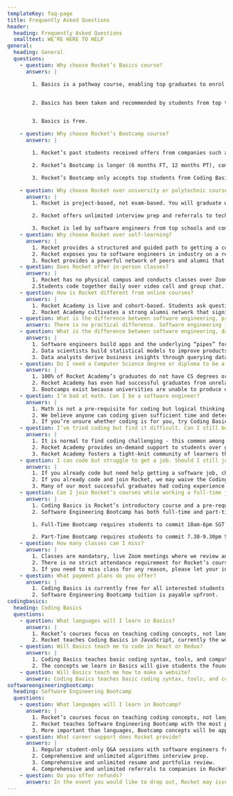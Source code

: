 ```yaml
---
templateKey: faq-page
title: Frequently Asked Questions
header:
  heading: Frequently Asked Questions
  smalltext: WE’RE HERE TO HELP
general:
  heading: General
  questions:
    - question: Why choose Rocket’s Basics course?
      answers: |

        1. Basics is a pathway course, enabling top graduates to enrol  in Rocket’s software engineering bootcamp should they wish to switch careers or learn professional coding.


        2. Basics has been taken and recommended by students from top tech companies such as Facebook, Stripe, Grab, Shopee, Rakuten, Ninja Van, McKinsey, and more.


        3. Basics is free.

    - question: Why choose Rocket’s Bootcamp course?
      answers: |

        1. Rocket’s past students received offers from companies such as GovTech, Ninja Van, Xfers, 99.co, Glints, and more.

        2. Rocket’s Bootcamp is longer (6 months FT, 12 months PT), comprehensively covering topics in frontend, backend, cloud, and algorithms that other bootcamps typically skim over, resulting in a more standout portfolio.

        3. Rocket’s Bootcamp only accepts top students from Coding Basics, guaranteeing a strong network of classmates and alumni.

    - question: Why choose Rocket over university or polytechnic courses?
      answers: |
        1. Rocket is project-based, not exam-based. You will graduate with a standout portfolio.

        2. Rocket offers unlimited interview prep and referrals to tech companies, often overlooked by academic programmes.

        3. Rocket is led by software engineers from top schools and companies such as Stanford, Cambridge and Facebook that have strong connections to the tech industry.
    - question: Why choose Rocket over self-learning?
      answers: |
        1. Rocket provides a structured and guided path to getting a coding job in a fixed amount of time.
        2. Rocket exposes you to software engineers in industry on a regular basis to grow your network.
        3. Rocket provides a powerful network of peers and alumni that you can draw on for your future career.
    - question: Does Rocket offer in-person classes?
      answers: |
        1. Rocket has no physical campus and conducts classes over Zoom and Slack. This helps reduce course fees and commute time, while still achieving the best bootcamp outcomes in Singapore.
        2.Students code together daily over video call and group chat. There are fewer than 10 students per instructor, enabling interactive classes where students ask questions and get feedback.
    - question: How is Rocket different from online courses?
      answers: |
        1. Rocket Academy is live and cohort-based. Students ask questions in class daily and enjoy a community of classmates learning at the same pace.
        2. Rocket Academy cultivates a strong alumni network that significantly helps graduates with their careers.
    - question: What is the difference between software engineering, programming, and coding?
      answers: There is no practical difference. Software engineering is a more professional term.
    - question: What is the difference between software engineering, data science, and data analytics?
      answers: |
        1. Software engineers build apps and the underlying “pipes” for data to flow through. There are many parts of software to work on, hence the greater demand for software roles than data roles.
        2. Data scientists build statistical models to improve products, for example to make spam classifications, product recommendations, or match drivers and riders. Data scientists typically do the math, and software engineers build the product.
        3. Data analysts derive business insights through querying data and generating reports. This is typically a less skill-intensive job that more people can do, hence lower average compensation and job security than software engineer and data scientist roles.
    - question: Do I need a Computer Science degree or diploma to be a software engineer?
      answers: |
        1. 100% of Rocket Academy’s graduates do not have CS degrees or diplomas, and 100% are employed as software engineers.
        2. Rocket Academy has even had successful graduates from unrelated fields like cooking and horse racing.
        3. Bootcamps exist because universities are unable to produce enough engineers. Companies will hire great engineers, degree or not.
    - question: I’m bad at math. Can I be a software engineer?
      answers: |
        1. Math is not a pre-requisite for coding but logical thinking is.
        2. We believe anyone can coding given sufficient time and determination.
        3. If you’re unsure whether coding is for you, try Coding Basics!
    - question: I’ve tried coding but find it difficult. Can I still be a software engineer?
      answers: |
        1. It is normal to find coding challenging - this common among all software engineers. If you’re wondering whether you’re struggling more than normal, try Coding Basics.
        2. Rocket Academy provides on-demand support to students over group chat. We ask students to ask for help if they’re stuck for longer than 15 minutes, such that they do not spend too much time on relatively straightforward problems.
        3. Rocket Academy fosters a tight-knit community of learners that help each other. You will always have peers working through the same material that you can work together with and get help from. With time, you will learn.
    - question: I can code but struggle to get a job. Should I still join Rocket Academy?
      answers: |
        1. If you already code but need help getting a software job, chat with us and we can advise whether self-studying or joining a course is appropriate.
        2. If you already code and join Rocket, we may waive the Coding Basics requirement depending on your experience.
        3. Many of our most successful graduates had coding experience prior to joining Rocket. Software Engineering Bootcamp provided them with the conceptual foundations, interview prep, and professional network they needed to complete their career switch.
    - question: Can I join Rocket’s courses while working a full-time job?
      answers: |
        1. Coding Basics is Rocket’s introductory course and a pre-requisite for Software Engineering Bootcamp. Basics is a part-time course, roughly 10 hours of work per week, and meets from 7-9pm on Tuesday evenings and 1-3pm on Saturday afternoons.
        2. Software Engineering Bootcamp has both full-time and part-time options.

        1. Full-Time Bootcamp requires students to commit 10am-6pm SGT Mon-Fri for 24 weeks. We discourage working a full-time job while enrolled in the full-time Bootcamp.

        2. Part-Time Bootcamp requires students to commit 7.30-9.30pm SGT Tuesday evenings, and 10am-12pm SGT Saturday mornings, with roughly 20 hours of work per week for 48 weeks.
    - question: How many classes can I miss?
      answers: |
        1. Classes are mandatory, live Zoom meetings where we review and solidify concepts through discussion and exercises.
        2. There is no strict attendance requirement for Rocket’s courses, but students that are not performing will be removed from their course.
        3. If you need to miss class for any reason, please let your instructor know ahead of time.
    - question: What payment plans do you offer?
      answers: |
        1. Coding Basics is currently free for all interested students. Apply now!
        2. Software Engineering Bootcamp tuition is payable upfront.
codingbasics:
  heading: Coding Basics
  questions:
    - question: What languages will I learn in Basics?
      answers: |
        1. Rocket’s courses focus on teaching coding concepts, not languages. This is because coding concepts are applicable to all languages, but language syntax may only be relevant to that specific language.
        2. Rocket teaches Coding Basics in JavaScript, currently the world’s most popular language. Basics coding concepts are relevant to almost all programming languages used today.
    - question: Will Basics teach me to code in React or Redux?
      answers: |
        1. Coding Basics teaches basic coding syntax, tools, and computational thinking, and not advanced frameworks such as React or Redux.
        2. The concepts we learn in Basics will give students the foundation to better harness frameworks such as React or Redux during Software Engineering Bootcamp.
    - question: Will Basics teach me how to make a website?
      answers: Coding Basics teaches basic coding syntax, tools, and computational thinking, not web development. Rocket accepts top Basics graduates to Software Engineering Bootcamp where we dive deeper into web and general application development.
softwareengineeringbootcamp:
  heading: Software Engineering Bootcamp
  questions:
    - question: What languages will I learn in Bootcamp?
      answers: |
        1. Rocket’s courses focus on teaching coding concepts, not languages. This is because coding concepts are applicable to all languages, but language syntax may only be relevant to that specific language.
        2. Rocket teaches Software Engineering Bootcamp with the most popular languages and frameworks such as JavaScript, Python, SQL, Bash, Express, and React.
        3. More important than languages, Bootcamp concepts will be applicable to almost all languages, frameworks, and apps.
    - question: What career support does Rocket provide?
      answers: |
        1. Regular student-only Q&A sessions with software engineers from industry to answer student questions and build students’ professional networks.
        2. Comprehensive and unlimited algorithms interview prep.
        3. Comprehensive and unlimited resume and portfolio review.
        4. Comprehensive and unlimited referrals to companies in Rocket Academy’s network (most tech companies in Singapore so far). Rocket Academy only accepts high-performing Coding Basics students to Software Engineering Bootcamp, and companies trust that Rocket attracts and produces top talent.
    - question: Do you offer refunds?
      answers: In the event you would like to drop out, Rocket may issue a pro-rated refund on a case-by-case basis.
---
```

